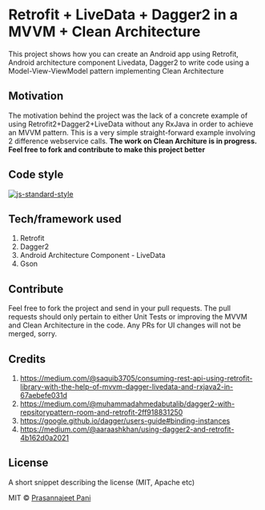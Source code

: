 # Retrofit + LiveData + Dagger2 in a MVVM + Clean Architecture
This project shows how you can create an Android app using Retrofit, Android architecture component Livedata, Dagger2 to write code using a Model-View-ViewModel pattern implementing Clean Architecture

## Motivation
The motivation behind the project was the lack of a concrete example of using Retrofit2+Dagger2+LiveData without any RxJava in order to achieve an MVVM pattern. This is a very simple straight-forward example involving 2 difference webservice calls. **The work on Clean Architure is in progress. Feel free to fork and contribute to make this project better**

## Code style

[![js-standard-style](https://img.shields.io/badge/code%20style-standard-brightgreen.svg?style=flat)](https://github.com/feross/standard)

## Tech/framework used
1. Retrofit
2. Dagger2
3. Android Architecture Component - LiveData
4. Gson

## Contribute

Feel free to fork the project and send in your pull requests. The pull requests should only pertain to either Unit Tests or improving the MVVM and Clean Architecture in the code. Any PRs for UI changes will not be merged, sorry.

## Credits
1. https://medium.com/@saquib3705/consuming-rest-api-using-retrofit-library-with-the-help-of-mvvm-dagger-livedata-and-rxjava2-in-67aebefe031d
2. https://medium.com/@muhammadahmedabutalib/dagger2-with-repsitorypattern-room-and-retrofit-2ff918831250
3. https://google.github.io/dagger/users-guide#binding-instances
4. https://medium.com/@aaraashkhan/using-dagger2-and-retrofit-4b162d0a2021

## License
A short snippet describing the license (MIT, Apache etc)

MIT © [Prasannajeet Pani](2018)
